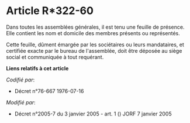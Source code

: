 # Article R*322-60

Dans toutes les assemblées générales, il est tenu une feuille de présence. Elle contient les nom et domicile des membres
présents ou représentés.

Cette feuille, dûment émargée par les sociétaires ou leurs mandataires, et certifiée exacte par le bureau de l'assemblée,
doit être déposée au siège social et communiquée à tout requérant.

**Liens relatifs à cet article**

_Codifié par_:

  - Décret n°76-667 1976-07-16

_Modifié par_:

  - Décret n°2005-7 du 3 janvier 2005 - art. 1 () JORF 7 janvier 2005
